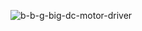 
![b-b-g-big-dc-motor-driver](https://github.com/TheActualZenaldV2/Robotics_2024/assets/115652432/37e2a241-6f2f-488b-86fb-b605f898447d)
